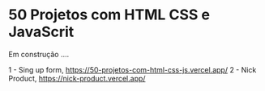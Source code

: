 # 50 Projetos com HTML CSS e JavaScrit
 
Em construção ....

1 - Sing up form,  https://50-projetos-com-html-css-js.vercel.app/
2 - Nick Product,  https://nick-product.vercel.app/
